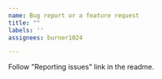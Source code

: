 ```yaml
---
name: Bug report or a feature request
title: ""
labels: ''
assignees: burner1024

---
```


Follow "Reporting issues" link in the readme.

